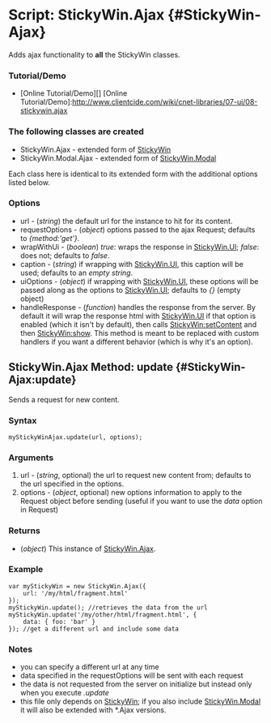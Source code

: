 Script: StickyWin.Ajax {#StickyWin-Ajax}
========================================

Adds ajax functionality to **all** the StickyWin classes.

### Tutorial/Demo

* [Online Tutorial/Demo][]
[Online Tutorial/Demo]:http://www.clientcide.com/wiki/cnet-libraries/07-ui/08-stickywin.ajax

### The following classes are created

* StickyWin.Ajax - extended form of [StickyWin][]
* StickyWin.Modal.Ajax - extended form of [StickyWin.Modal][]

Each class here is identical to its extended form with the additional options listed below.

### Options

* url - (*string*) the default url for the instance to hit for its content.
* requestOptions - (*object*) options passed to the ajax Request; defaults to *{method:'get'}*.
* wrapWithUi - (*boolean*) *true*: wraps the response in [StickyWin.UI][]; *false*: does not; defaults to *false*.
* caption - (*string*) if wrapping with [StickyWin.UI][], this caption will be used; defaults to an *empty string*.
* uiOptions - (*object*) if wrapping with [StickyWin.UI][], these options will be passed along as the options to [StickyWin.UI][]; defaults to *{}* (empty object)
* handleResponse - (*function*) handles the response from the server. By default it will wrap the response html with [StickyWin.UI][] if that option is enabled (which it isn't by default), then calls [StickyWin:setContent][] and then [StickyWin:show][]. This method is meant to be replaced with custom handlers if you want a different behavior (which is why it's an option).

StickyWin.Ajax Method: update {#StickyWin-Ajax:update}
------------------------------------------------------

Sends a request for new content.

### Syntax

	myStickyWinAjax.update(url, options);

### Arguments

1. url - (*string*, optional) the url to request new content from; defaults to the url specified in the options.
2. options - (*object*, optional) new options information to apply to the Request object before sending (useful if you want to use the *data* option in Request)

### Returns

* (*object*) This instance of [StickyWin.Ajax][].

### Example

	var myStickyWin = new StickyWin.Ajax({
		url: '/my/html/fragment.html'
	});
	myStickyWin.update(); //retrieves the data from the url
	myStickyWin.update('/my/other/html/fragment.html', {
		data: { foo: 'bar' }
	}); //get a different url and include some data

### Notes

* you can specify a different url at any time
* data specified in the requestOptions will be sent with each request
* the data is not requested from the server on initialize but instead only when you execute *.update*
* this file only depends on [StickyWin][]; if you also include [StickyWin.Modal][] it will also be extended with *.Ajax versions.

[StickyWin.Ajax]: #StickyWin-Ajax
[StickyWin.UI]: /docs/UI/StickyWin.UI
[StickyWin]: /docs/UI/StickyWin
[StickyWin:setContent]: /docs/UI/StickyWin#StickyWin:setContent
[StickyWin:show]: /docs/UI/StickyWin#StickyWin:show
[StickyWin.Modal]: /docs/UI/StickyWin.Modal
